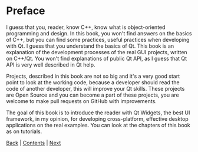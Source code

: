 # Preface

I guess that you, reader, know C\+\+, know what is object-oriented programming
and design. In this book, you won't find answers on the basics of C\+\+, but you
can find some practices, useful practices when developing with Qt. I guess
that you understand the basics of Qt. This book is an explanation of the development
processes of the real GUI projects, written on C\+\+/Qt. You won't find
explanations of public Qt API, as I guess that Qt API is very well
described in Qt help.

Projects, described in this book are not so big and it's a very good start point
to look at the working code, because a developer should read the code of another developer,
this will improve your Qt skills. These projects are Open Source and you can
become a part of these projects, you are welcome to make pull requests on GitHub
with improvements.

The goal of this book is to introduce the reader with Qt Widgets, the best
UI framework, in my opinion, for developing cross-platform, effective desktop
applications on the real examples. You can look at the chapters of this book as on
tutorials.

[Back](README.md) | [Contents](README.md) | [Next](chapter01/intro.md)
